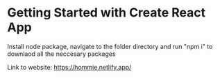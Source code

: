 # Getting Started with Create React App

Install node package, navigate to the folder directory and run "npm i" to downlaod all the neccesary packages

Link to website: https://hommie.netlify.app/
